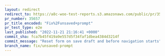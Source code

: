 ```yaml
---
layout: redirect
redirect_to: https://a8c-woo-test-reports.s3.amazonaws.com/public/pr/35657/e2e/index.html
pr_number: 35657
pr_title_encoded: "Fix%2Funsaved+prompt"
pr_test_type: e2e
last_published: "2022-11-21 21:16:41 +0000"
commit_sha: fca7b45f419a9e557d5f34faf1dbea4384d3214f
commit_message: "Reset form on save draft and before navigation starts"
branch_name: fix/unsaved-prompt
---
```

